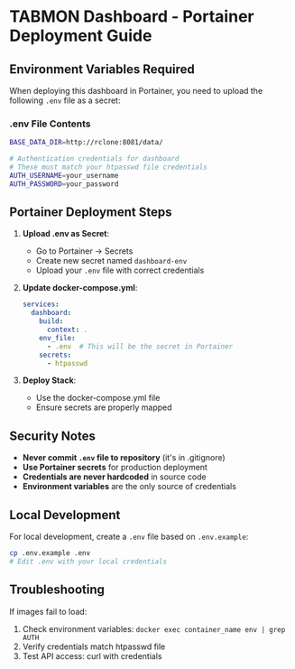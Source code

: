 # TABMON Dashboard - Portainer Deployment Guide

## Environment Variables Required

When deploying this dashboard in Portainer, you need to upload the following `.env` file as a secret:

### .env File Contents
```bash
BASE_DATA_DIR=http://rclone:8081/data/

# Authentication credentials for dashboard
# These must match your htpasswd file credentials
AUTH_USERNAME=your_username
AUTH_PASSWORD=your_password
```

## Portainer Deployment Steps

1. **Upload .env as Secret**:
   - Go to Portainer → Secrets
   - Create new secret named `dashboard-env`
   - Upload your `.env` file with correct credentials

2. **Update docker-compose.yml**:
   ```yaml
   services:
     dashboard:
       build:
         context: .
       env_file:
         - .env  # This will be the secret in Portainer
       secrets:
         - htpasswd
   ```

3. **Deploy Stack**:
   - Use the docker-compose.yml file
   - Ensure secrets are properly mapped

## Security Notes

- **Never commit `.env` file to repository** (it's in .gitignore)
- **Use Portainer secrets** for production deployment
- **Credentials are never hardcoded** in source code
- **Environment variables** are the only source of credentials

## Local Development

For local development, create a `.env` file based on `.env.example`:
```bash
cp .env.example .env
# Edit .env with your local credentials
```

## Troubleshooting

If images fail to load:
1. Check environment variables: `docker exec container_name env | grep AUTH`
2. Verify credentials match htpasswd file
3. Test API access: curl with credentials
